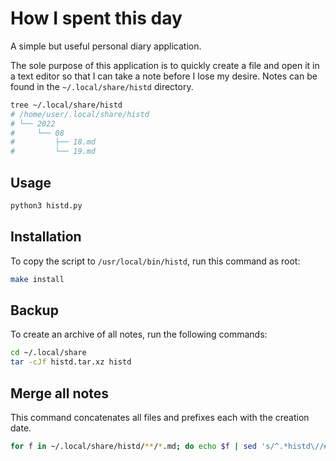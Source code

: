 # How I spent this day

A simple but useful personal diary application.

The sole purpose of this application is to quickly create a file
and open it in a text editor so that I can take a note before I lose my desire.
Notes can be found in the `~/.local/share/histd` directory.

```sh
tree ~/.local/share/histd
# /home/user/.local/share/histd
# └── 2022
#     └── 08
#         ├── 18.md
#         └── 19.md
```

## Usage
```sh
python3 histd.py
```

## Installation
To copy the script to `/usr/local/bin/histd`, run this command as root:
```sh
make install
```

## Backup
To create an archive of all notes, run the following commands:
```sh
cd ~/.local/share
tar -cJf histd.tar.xz histd
```

## Merge all notes
This command concatenates all files and prefixes each with the creation date.
```sh
for f in ~/.local/share/histd/**/*.md; do echo $f | sed 's/^.*histd\//# /'; cat "${f}"; echo; done
```
